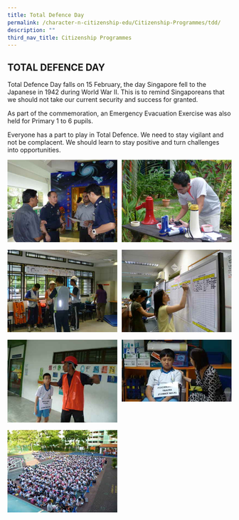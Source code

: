 ```yaml
---
title: Total Defence Day
permalink: /character-n-citizenship-edu/Citizenship-Programmes/tdd/
description: ""
third_nav_title: Citizenship Programmes
---
```

## TOTAL DEFENCE DAY

Total Defence Day falls on 15 February, the day Singapore fell to the Japanese in 1942 during World War II. This is to remind Singaporeans that we should not take our current security and success for granted.  

As part of the commemoration, an Emergency Evacuation Exercise was also held for Primary 1 to 6 pupils.

Everyone has a part to play in Total Defence. We need to stay vigilant and not be complacent. We should learn to stay positive and turn challenges into opportunities.

<img src="/images/tdd1.jpg" style="width:49%" align=left>
<img src="/images/tdd2.jpg" style="width:49%" align=right>
<br clear="left"><br>

<img src="/images/tdd3.jpg" style="width:49%" align=left>
<img src="/images/tdd4.jpg" style="width:49%" align=right>
<br clear="left"><br>

<img src="/images/tdd5.jpg" style="width:49%" align=left>
<img src="/images/tdd6.jpg" style="width:49%" align=right>
<br clear="left"><br>

<img src="/images/tdd7.jpg" style="width:49%" align=left>
